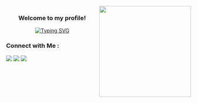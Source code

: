 <img width="250" align="right" src="https://media.giphy.com/media/qgQUggAC3Pfv687qPC/giphy.gif">


<h3 align="center">
  Welcome to my profile!
</h3>

<p align="center">
<a href="https://git.io/typing-svg"><img src="https://readme-typing-svg.demolab.com?font=Fira+Code&duration=5000&pause=1000&center=true&vCenter=true&random=false&width=435&lines=Front-End+Developer;Android+Developer" alt="Typing SVG" /></a>
</p>

### Connect with Me :

<a href="https://linkedin.com/in/abdo-hammam-a59177239" target="_blank"><img src="https://img.shields.io/badge/-Linkedin-0077B5?style=for-the-badge&logo=Linkedin&logoColor=white"/></a>
<a href="https://www.facebook.com/profile.php?id=100015018488567" target="_blank"><img src="https://img.shields.io/badge/-Facebook-1877F2?style=for-the-badge&logo=Facebook&logoColor=white"/></a>
<a href="https://www.instagram.com/abdo_abo_hammam.1001/" target="_blank"><img src="https://img.shields.io/badge/-Instagram-d13434?style=for-the-badge&logo=Instagram&logoColor=white"/></a>



